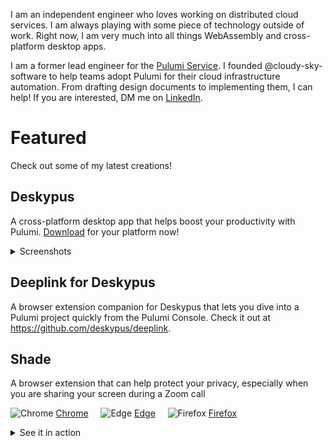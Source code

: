 I am an independent engineer who loves working on distributed cloud services. I am always playing with some piece of technology outside of work. Right now, I am very much into all things WebAssembly and cross-platform desktop apps.

I am a former lead engineer for the [Pulumi Service](https://app.pulumi.com). I founded @cloudy-sky-software to help teams adopt Pulumi for their cloud infrastructure automation. From drafting design documents to implementing them, I can help! If you are interested, DM me on [LinkedIn](https://linkedin.com/in/praneetloke).

# Featured

Check out some of my latest creations!

## Deskypus

A cross-platform desktop app that helps boost your productivity with Pulumi. [Download](https://deskypus.github.io/) for your platform now!

<details>
  <summary>Screenshots</summary>
  <img width="947" alt="projects" src="https://user-images.githubusercontent.com/1466314/147854944-7d1b9b7d-2ad1-48df-a9d8-65282e1f5715.png">

  <img width="418" alt="account-switcher" src="https://user-images.githubusercontent.com/1466314/147854947-d09a4cb9-a8f6-4059-8813-909f4271267d.png">
</details>

## Deeplink for Deskypus

A browser extension companion for Deskypus that lets you dive into a Pulumi project quickly from the Pulumi Console. Check it out at https://github.com/deskypus/deeplink.

## Shade

A browser extension that can help protect your privacy, especially when you are sharing your screen during a Zoom call

![Chrome](https://www.google.com/images/icons/product/chrome_web_store-32.png) [Chrome](https://chrome.google.com/webstore/detail/shade/denfadghfapneeflooogfflmnnebpjha) &nbsp;&nbsp;&nbsp; ![Edge](https://microsoftedge.microsoft.com/favicon.ico) [Edge](https://microsoftedge.microsoft.com/addons/detail/shade/beejdgamkplgnpoabpkgpkdcbdhhnial) &nbsp;&nbsp;&nbsp; ![Firefox](https://addons.cdn.mozilla.net/favicon.ico?v=2) [Firefox](https://addons.mozilla.org/en-US/firefox/addon/privacy-shade/)

<details>
  <summary>See it in action</summary>
  
![Kapture 2021-06-15 at 15 42 55](https://user-images.githubusercontent.com/1466314/122132827-6ed17d00-cdf0-11eb-9574-5b3ca483e1fa.gif)
</details>


